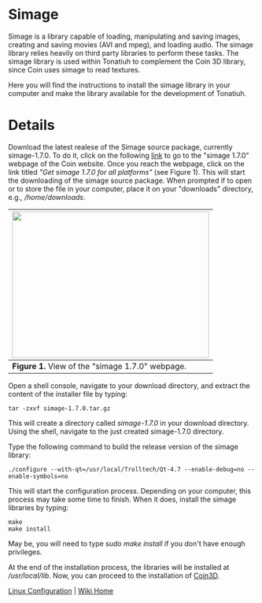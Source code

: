 # Simage #

Simage is a library capable of loading, manipulating and saving images, creating and saving movies (AVI and mpeg), and loading audio. The simage library relies heavily on third party libraries to perform these tasks. The simage library is used within Tonatiuh to complement the Coin 3D library, since Coin uses simage to read textures.

Here you will find the instructions to install the simage library in your computer and make the library available for the development of Tonatiuh.

# Details #

Download the latest realese of the Simage source package, currently simage-1.7.0. To do it, click on the following [link](http://www.coin3d.org/lib/plonesoftwarecenter_view) to go to the "simage 1.7.0" webpage of the Coin website. Once you reach the webpage, click on the link titled _"Get simage 1.7.0 for all platforms"_ (see Figure 1). This will start the downloading of the simage source package. When prompted if to open or to store the file in your computer, place it on your "downloads" directory, e.g., _/home/downloads_.

|<a href='http://picasaweb.google.com/lh/photo/OKxlezrM1MlVCjjDSjTCX8kjYPHGJOebwiJHbWK4XiY?feat=embedwebsite'><img src='http://lh3.ggpht.com/_tmEVMS15i5Y/TK-kOAPXjZI/AAAAAAAAAmQ/YfNdlO1VcvM/s400/Simage_sourcecode.png' height='297' width='400' /></a>|
|:-------------------------------------------------------------------------------------------------------------------------------------------------------------------------------------------------------------------------------------------------------|
| **Figure 1.** View of the "simage 1.7.0" webpage.|

Open a shell console, navigate to your download directory, and extract the content of the installer file by typing:
```
tar -zxvf simage-1.7.0.tar.gz
```

This will create a directory called _simage-1.7.0_ in your download directory. Using the shell, navigate to the just created simage-1.7.0 directory.

Type the following command to build the release version of the simage library:
```
./configure --with-qt=/usr/local/Trolltech/Qt-4.7 --enable-debug=no --enable-symbols=no
```

This will start the configuration process. Depending on your computer, this process may take some time to finish. When it does, install the simage libraries by typing:
```
make 
make install
```

May be, you will need to type _sudo make install_ if you don't have enough privileges.


At the end of the installation process, the libraries will be installed at _/usr/local/lib_. Now, you can proceed to the installation of [Coin3D](InstallingCoin3DForLinux.md).


[Linux Configuration](InstallingForLinux.md) | [Wiki Home](http://code.google.com/p/tonatiuh/w/list)